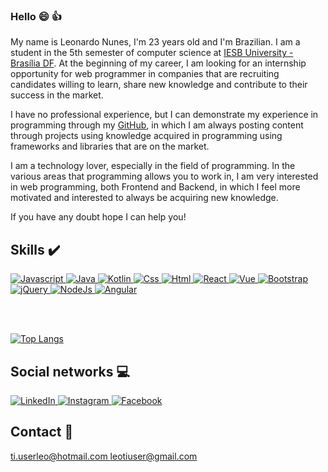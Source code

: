 ### Hello :smile: :+1:

My name is Leonardo Nunes, I'm 23 years old and I'm Brazilian. I am a student in the 5th semester of computer science at <a href="https://www.iesb.br/" title="IESB">IESB University - Brasília DF</a>. At the beginning of my career, I am looking for an internship opportunity for web programmer in companies that are recruiting candidates willing to learn, share new knowledge and contribute to their success in the market.

I have no professional experience, but I can demonstrate my experience in programming through my <a href="https://github.com/leo123nunes" title="my github">GitHub</a>, in which I am always posting content through projects using knowledge acquired in programming using frameworks and libraries that are on the market.

I am a technology lover, especially in the field of programming. In the various areas that programming allows you to work in, I am very interested in web programming, both Frontend and Backend, in which I feel more motivated and interested to always be acquiring new knowledge.

If you have any doubt hope I can help you!

## Skills :heavy_check_mark:

<div>
  <a href="#">
    <img src="https://user-images.githubusercontent.com/53942734/104068389-9427e280-51e3-11eb-8e43-33a2d34851cc.png" title="Javascript" alt="Javascript"/>
  </a>
  <a href="#">
    <img src="https://user-images.githubusercontent.com/53942734/104074868-00104800-51f0-11eb-94e9-6324add7d937.png" title="Java" alt="Java"/>
  </a>
  <a href="#">
    <img src="https://user-images.githubusercontent.com/53942734/104075061-7ca32680-51f0-11eb-89a0-a34486955c28.png" title="Kotlin" alt="Kotlin">
    </img>
  </a>
  <a href="#">
    <img src="https://user-images.githubusercontent.com/53942734/104068386-938f4c00-51e3-11eb-9b44-5fb384988cf4.png" title="Css" alt="Css">
    </img>
  </a>
  <a href="#">
    <img src="https://user-images.githubusercontent.com/53942734/104068387-938f4c00-51e3-11eb-94ca-7b2da331e3a2.png" title="Html" alt="Html">
    </img>
  </a>
  <a href="#">
    <img src="https://user-images.githubusercontent.com/53942734/104068394-94c07900-51e3-11eb-9107-fe22ad9a04e5.png" title="React" alt="React">
    </img>
  </a>
  <a href="#">
    <img src="https://user-images.githubusercontent.com/53942734/104068396-94c07900-51e3-11eb-9a90-0d066f9343a5.png" title="Vue" alt="Vue">
    </img>
  </a>
  <a href="#">
    <img src="https://user-images.githubusercontent.com/53942734/104068383-925e1f00-51e3-11eb-92a9-937153b3aff3.png" title="Bootstrap"        alt="Bootstrap"/>
  </a>
  <a href="#">
  <img src="https://user-images.githubusercontent.com/53942734/104068392-9427e280-51e3-11eb-82f9-1b8430e59f0a.png" title="jQuery" alt="jQuery">
  </img>
  </a>
  <a href="#">
    <img src="https://user-images.githubusercontent.com/53942734/104068393-9427e280-51e3-11eb-9439-34b97d5c7858.png" title="NodeJs" alt="NodeJs">
    </img>
  </a>
  <a href="#">
    <img src="https://user-images.githubusercontent.com/53942734/104639969-c3789c80-5686-11eb-9d3f-8a3dbcf82274.png" title="Angular" alt="Angular">
    </img>
  </a>
 </div>
 
 <br></br>
 
 [![Top Langs](https://github-readme-stats.vercel.app/api/top-langs/?username=leo123nunes)](https://github.com/leo123nunes/leo123nunes)

## Social networks :computer:

<div>
  <a href="https://www.linkedin.com/in/leonardonunesoliveira/">
    <img title="LinkedIn" src="https://user-images.githubusercontent.com/53942734/104071363-c89d9d80-51e7-11eb-8b12-7efb1308169f.png">
    </img>
  </a>
  <a href="https://www.instagram.com/leo.nunesoliveira/">
    <img title="Instagram" src="https://user-images.githubusercontent.com/53942734/104071362-c89d9d80-51e7-11eb-86e9-55a8f7d24728.png">
    </img>
  </a>
  <a href="https://www.facebook.com/leonardonunes.oliveira.1/">
    <img title="Facebook" src="https://user-images.githubusercontent.com/53942734/104071361-c8050700-51e7-11eb-9aaa-41c6e46c1865.png">
    </img>
  </a>
</div>

## Contact :email:
<a href="mailto:ti.userleo@hotmail.com" title="my email">
  ti.userleo@hotmail.com
</a>

<a href="mailto:leotiuser@gmail.com" title="my email">
  leotiuser@gmail.com
</a>

<!--
**leo123nunes/leo123nunes** is a ✨ _special_ ✨ repository because its `README.md` (this file) appears on your GitHub profile.



